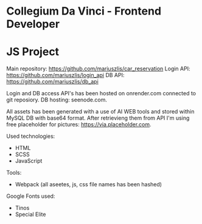 # Collegium Da Vinci - Frontend Developer
# JS Project

Main repository: https://github.com/mariuszlis/car_reservation
Login API: https://github.com/mariuszlis/login_api
DB API: https://github.com/mariuszlis/db_api

Login and DB access API's has been hosted on onrender.com connected to git reposiory.
DB hosting: seenode.com.

All assets has been generated with a use of AI WEB tools and stored within MySQL DB with base64 format.
After retrievieng them from API I'm using free placeholder for pictures: https://via.placeholder.com.

Used technologies:
- HTML
- SCSS
- JavaScript

Tools:
- Webpack (all aseetes, js, css file names has been hashed)

Google Fonts used:
- Tinos
- Special Elite
